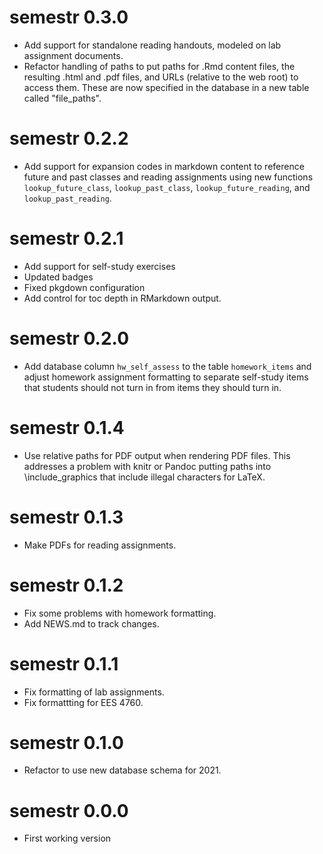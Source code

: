 # semestr 0.3.0

* Add support for standalone reading handouts, modeled on lab assignment
  documents.
* Refactor handling of paths to put paths for .Rmd content files, the 
  resulting .html and .pdf files, and URLs (relative to the web root)
  to access them. These are now specified in the database in a new table
  called "file_paths".

# semestr 0.2.2

* Add support for expansion codes in markdown content to reference future
  and past classes and reading assignments using new functions 
  `lookup_future_class`, `lookup_past_class`, `lookup_future_reading`,
  and `lookup_past_reading`.

# semestr 0.2.1

* Add support for self-study exercises
* Updated badges
* Fixed pkgdown configuration
* Add control for toc depth in RMarkdown output.

# semestr 0.2.0

* Add database column `hw_self_assess` to the table `homework_items` and 
  adjust homework assignment formatting to separate self-study items that
  students should not turn in from items they should turn in.

# semestr 0.1.4

* Use relative paths for PDF output when rendering PDF files. 
  This addresses a problem with knitr or Pandoc putting paths into 
  \include_graphics that include illegal characters for LaTeX.

# semestr 0.1.3

* Make PDFs for reading assignments.

# semestr 0.1.2

* Fix some problems with homework formatting.
* Add NEWS.md to track changes.

# semestr 0.1.1

* Fix formatting of lab assignments. 
* Fix formattting for EES 4760.

# semestr 0.1.0

* Refactor to use new database schema for 2021.

# semestr 0.0.0

* First working version
